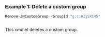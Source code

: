 ### Example 1: Delete a custom group
```powershell
Remove-ZNCustomGroup -GroupId "g:c:eIj5XC45"
```

```output

```

This cmdlet deletes a custom group.
